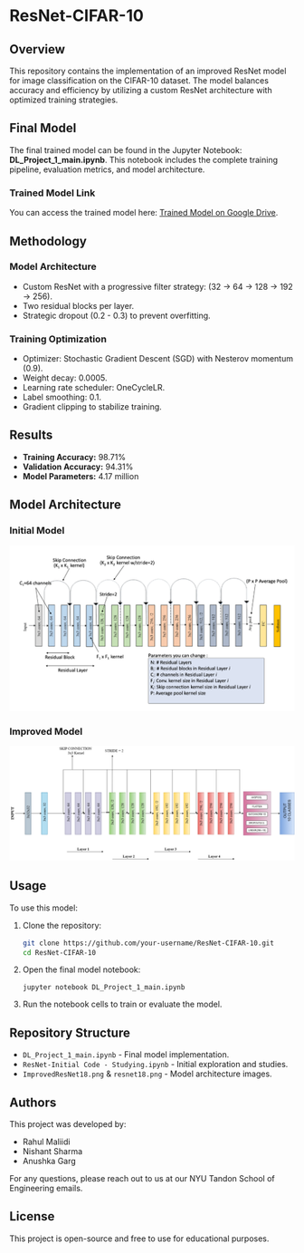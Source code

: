 # ResNet-CIFAR-10

## Overview
This repository contains the implementation of an improved ResNet model for image classification on the CIFAR-10 dataset. The model balances accuracy and efficiency by utilizing a custom ResNet architecture with optimized training strategies.

## Final Model
The final trained model can be found in the Jupyter Notebook: **DL_Project_1_main.ipynb**. This notebook includes the complete training pipeline, evaluation metrics, and model architecture.

### Trained Model Link
You can access the trained model here: [Trained Model on Google Drive](https://drive.google.com/drive/folders/1gmAXhLqKZ-XWYBMUrk87qFb7YoZvKHaX?usp=sharing).

## Methodology
### Model Architecture
- Custom ResNet with a progressive filter strategy: (32 → 64 → 128 → 192 → 256).
- Two residual blocks per layer.
- Strategic dropout (0.2 - 0.3) to prevent overfitting.

### Training Optimization
- Optimizer: Stochastic Gradient Descent (SGD) with Nesterov momentum (0.9).
- Weight decay: 0.0005.
- Learning rate scheduler: OneCycleLR.
- Label smoothing: 0.1.
- Gradient clipping to stabilize training.

## Results
- **Training Accuracy:** 98.71%
- **Validation Accuracy:** 94.31%
- **Model Parameters:** 4.17 million

## Model Architecture
### Initial Model
![Initial ResNet Model](resnet18.png)

### Improved Model
![Improved ResNet Model](ImprovedResNet18.png)

## Usage
To use this model:
1. Clone the repository:
   ```bash
   git clone https://github.com/your-username/ResNet-CIFAR-10.git
   cd ResNet-CIFAR-10
   ```
2. Open the final model notebook:
   ```
   jupyter notebook DL_Project_1_main.ipynb
   ```
3. Run the notebook cells to train or evaluate the model.

## Repository Structure
- `DL_Project_1_main.ipynb` - Final model implementation.
- `ResNet-Initial Code - Studying.ipynb` - Initial exploration and studies.
- `ImprovedResNet18.png` & `resnet18.png` - Model architecture images.

## Authors
This project was developed by:
- Rahul Maliidi
- Nishant Sharma
- Anushka Garg

For any questions, please reach out to us at our NYU Tandon School of Engineering emails.

## License
This project is open-source and free to use for educational purposes.

